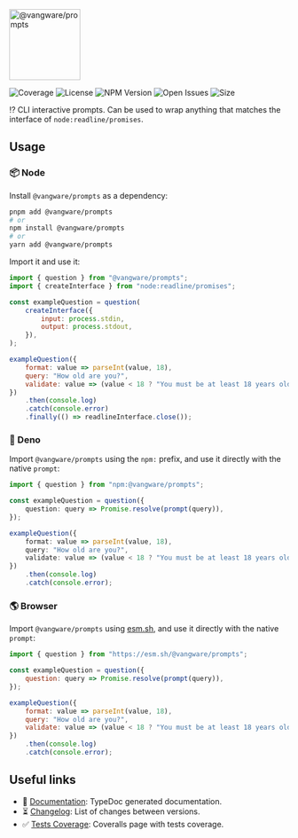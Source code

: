 <img id="logo" alt="@vangware/prompts" src="https://vangware.com/logos/vangware_prompts.svg" height="128" />

![Coverage][coverage-badge] ![License][license-badge]
![NPM Version][npm-version-badge] ![Open Issues][open-issues-badge]
![Size][size-badge]

⁉️ CLI interactive prompts. Can be used to wrap anything that matches the
interface of `node:readline/promises`.

## Usage

### 📦 Node

Install `@vangware/prompts` as a dependency:

```bash
pnpm add @vangware/prompts
# or
npm install @vangware/prompts
# or
yarn add @vangware/prompts
```

Import it and use it:

```js
import { question } from "@vangware/prompts";
import { createInterface } from "node:readline/promises";

const exampleQuestion = question(
	createInterface({
		input: process.stdin,
		output: process.stdout,
	}),
);

exampleQuestion({
	format: value => parseInt(value, 18),
	query: "How old are you?",
	validate: value => (value < 18 ? "You must be at least 18 years old." : ""),
})
	.then(console.log)
	.catch(console.error)
	.finally(() => readlineInterface.close());
```

### 🦕 Deno

Import `@vangware/prompts` using the `npm:` prefix, and use it directly with the
native `prompt`:

```typescript
import { question } from "npm:@vangware/prompts";

const exampleQuestion = question({
	question: query => Promise.resolve(prompt(query)),
});

exampleQuestion({
	format: value => parseInt(value, 18),
	query: "How old are you?",
	validate: value => (value < 18 ? "You must be at least 18 years old." : ""),
})
	.then(console.log)
	.catch(console.error);
```

### 🌎 Browser

Import `@vangware/prompts` using [esm.sh][esm.sh], and use it directly with the
native `prompt`:

```javascript
import { question } from "https://esm.sh/@vangware/prompts";

const exampleQuestion = question({
	question: query => Promise.resolve(prompt(query)),
});

exampleQuestion({
	format: value => parseInt(value, 18),
	query: "How old are you?",
	validate: value => (value < 18 ? "You must be at least 18 years old." : ""),
})
	.then(console.log)
	.catch(console.error);
```

## Useful links

-   📝 [Documentation][documentation]: TypeDoc generated documentation.
-   ⏳ [Changelog][changelog]: List of changes between versions.
-   ✅ [Tests Coverage][coverage]: Coveralls page with tests coverage.

<!-- Reference -->

[changelog]:
	https://github.com/vangware/libraries/blob/main/packages/@vangware/prompts/CHANGELOG.md
[coverage-badge]:
	https://img.shields.io/coveralls/github/vangware/libraries.svg?style=for-the-badge&labelColor=666&color=0a8
[coverage]: https://coveralls.io/github/vangware/libraries
[deno]: https://deno.land/
[documentation]: https://vangware.com/libraries/vangware_prompts/
[esm.sh]: https://esm.sh
[license-badge]:
	https://img.shields.io/npm/l/@vangware/prompts.svg?style=for-the-badge&labelColor=666&color=0a8
[npm-version-badge]:
	https://img.shields.io/npm/v/@vangware/prompts.svg?style=for-the-badge&labelColor=666&color=0a8
[open-issues-badge]:
	https://img.shields.io/github/issues/vangware/libraries.svg?style=for-the-badge&labelColor=666&color=0a8
[size-badge]:
	https://img.shields.io/badge/dynamic/json?style=for-the-badge&label=Size&labelColor=666&color=0a8&suffix=KiB&query=%24.size&url=https%3A%2F%2Fraw.githubusercontent.com%2Fvangware%2Flibraries%2Fmain%2Fpackages%2F%40vangware%2Fprompts%2Fpackage.json
[typedoc]: https://typedoc.org/
[vscode]: https://code.visualstudio.com/
